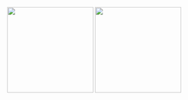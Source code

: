 <img width='200' src="https://github-readme-stats.vercel.app/api?username=O0MlM" />
<img width='200' src="https://github-readme-stats.vercel.app/api/top-langs/?username=O0MlM" />
